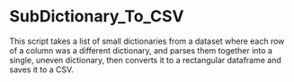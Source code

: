 # SubDictionary_To_CSV
This script takes a list of small dictionaries from a dataset where each row of a column was a different dictionary, and parses them together into a single, uneven dictionary, then converts it to a rectangular dataframe and saves it to a CSV.
